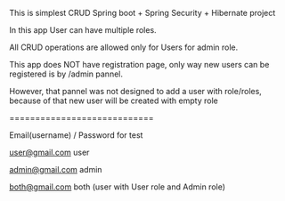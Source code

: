 This is simplest CRUD Spring boot + Spring Security + Hibernate project

In this app User can have multiple roles.

All CRUD operations are allowed only for Users for admin role.

This app does NOT have registration page, only way new users can be registered is by /admin pannel.

However, that pannel was not designed to add a user with role/roles, because of that new user will be created with empty role

============================

Email(username) / Password for test

user@gmail.com
user

admin@gmail.com
admin

both@gmail.com
both
    (user with User role and Admin role)
